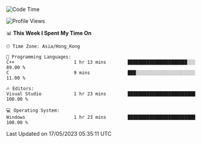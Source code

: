 <!--START_SECTION:waka-->
![Code Time](http://img.shields.io/badge/Code%20Time-58%20hrs%2018%20mins-blue)

![Profile Views](http://img.shields.io/badge/Profile%20Views-0-blue)

📊 **This Week I Spent My Time On** 

```text
🕑︎ Time Zone: Asia/Hong_Kong

💬 Programming Languages: 
C++                      1 hr 13 mins        ██████████████████████░░░   89.00 % 
C                        9 mins              ███░░░░░░░░░░░░░░░░░░░░░░   11.00 % 

🔥 Editors: 
Visual Studio            1 hr 23 mins        █████████████████████████   100.00 % 

💻 Operating System: 
Windows                  1 hr 23 mins        █████████████████████████   100.00 % 
```


 Last Updated on 17/05/2023 05:35:11 UTC
<!--END_SECTION:waka-->

